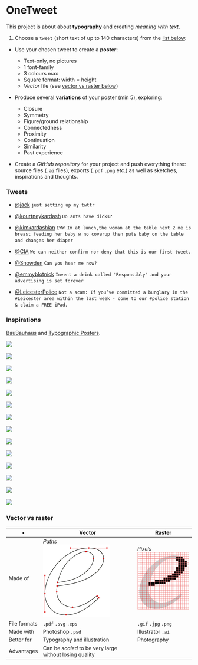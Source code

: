 # OneTweet

This project is about about **typography** and creating *meaning with text*.

1. Choose a `tweet` (short text of up to 140 characters) from the [list below](#tweets).
<!--A Tweet is an expression of a moment or idea. It can contain text, photos, and videos. Millions of Tweets are shared in real time, every day.-->
* Use your chosen tweet to create a **poster**:
	
	* Text-only, no pictures 
	* 1 font-family
	* 3 colours max
	* Square format: width = height
	* *Vector* file (see [vector vs raster below](#vector-vs-raster))	
* Produce several **variations** of your poster (min 5), exploring:
 
	* Closure
	* Symmetry
	* Figure/ground relationship
	* Connectedness 
	* Proximity
	* Continuation
	* Similarity
	* Past experience 
* Create a *GitHub repository* for your project and push everything there: source files (`.ai` files), exports (`.pdf` `.png` etc.) as well as sketches, inspirations and thoughts.

### Tweets

* [@jack](https://twitter.com/jack/status/20) `just setting up my twttr` 

* [@kourtneykardash](https://twitter.com/kourtneykardash/status/11175751424) `Do ants have dicks?` 

* [@kimkardashian](https://twitter.com/kimkardashian/status/16511330274) `EWW Im at lunch,the woman at the table next 2 me is breast feeding her baby w no coverup then puts baby on the table and changes her diaper`
 
* [@CIA](https://twitter.com/CIA/status/474971393852182528) `We can neither confirm nor deny that this is our first tweet.` 

* [@Snowden](https://twitter.com/Snowden/status/648890134243487744) `Can you hear me now?`
 
* [@emmyblotnick](https://twitter.com/emmyblotnick/status/489463436418359296) `Invent a drink called "Responsibly" and your advertising is set forever` 

* [@LeicesterPolice](https://twitter.com/leicesterpolice/status/287937337781002240) `Not a scam: If you’ve committed a burglary in the #Leicester area within the last week - come to our #police station & claim a FREE iPad.`

<!-- 

* [@]() `` 

* [@]() ``
 
* [@]() `` 

-->






<!--We're so used to the things we see every day that we sometimes forget to *look* at them, and realise that there are many different *perspectives* from which we can observe them and *capture* their appearances.

[![](https://c1.staticflickr.com/1/664/20731621044_4ba508ee84_h.jpg)](https://www.flickr.com/photos/munkimunki/20731621044/in/pool-facesinplaces/)
[Ditched in a ditch](https://www.flickr.com/photos/munkimunki/20731621044/in/pool-facesinplaces/) by Munki Munki

We'll look at everyday objects and our surroundings with different eyes and use **photography** to *frame* them, so that others can see what we want them to see.

1. Form **teams** of 2-3 people
* Look for **faces** in everyday objects and your surroundings.
* **Photograph** them. Don't take just one picture of a subject, but capture it from many different angles. The more, the better (see [criteria](#criteria) below).
* Photographs can be **edited**, in which case you must submit both the original shot and the edited image.
* Create a *GitHub repository* for your team project and **submit** all your images there. 



* **Bonus 1** Add documentation (eg: the same subject from many different angles or at different times), research and inspiration material to the GitHub repository. 
* **Bonus 2** Tweet your images, tag them with *#RaveFWD* (FWD = Fundamentals of Web Design) and cc [@RaveWebMedia](https://twitter.com/ravewebmedia).

### Criteria

When reviewing your images, we will look for: 

* **Originality** of your subject, the less *in-your-face* (obvious / common) a subject the better.
* **Manipulation**, the less you interfered with a subject the better. For instance, drawing a face on a dusty surface is not the point of this project. Arranging objects to resemble a face is ok, but we prefer *ready-made* subjects, which you simply found and framed, rather than manipulated.
* **Framing**, the point(s) of view you chose for your subject to highlight its *faceyness*. Framing an image has as much to do with what you include as what you exclude. 
* **Interpretation**, how your subject is cropped (or otherwise edited) to highlight its *faceyness*.





* [Faces in places](http://facesinplaces.blogspot.co.uk) is a photographic collection of **faces found in everyday places**, curated by [Jody Smith](https://twitter.com/ToastMaster).

* [Ways of Seeing](https://www.youtube.com/watch?v=LnfB-pUm3eI) is a BBC series (and a book) that analyse traditional Western cultural aesthetics and raise questions about hidden **ideologies in visual images**.  

### Tutorials and tools

Photography courses on Lynda.com, which you have free access to as a Ravensbourne student (go to [tinyurl.com/ravelynda](http://tinyurl.com/ravelynda)), in particular:

* You can start from [this short video](http://www.lynda.com/Photoshop-tutorials/Seeing-compositing-possibilities/374612/411110-4.html) about seeing the **possibilities** for how a scene or subject can be framed (*framing* and *composition* can be used as synonyms for the sake of our project).
* Follow this [foundation course on composition](http://www.lynda.com/Photography-Photo-Assignments-tutorials/Foundations-of-Photography-Composition/80299-2.html).
* Try this [challenge](http://www.lynda.com/course-tutorials/5-Day-Photo-Challenge-Composition/383423-2.html).-->


### Inspirations

[BauBauhaus](http://www.baubauhaus.com/) and [Typographic Posters](https://www.typographicposters.com/).

<!--![](http://a1.files.theultralinx.com/image/upload/c_fit,cs_srgb,dpr_1.0,q_80,w_620/MTI5MDI1NDkwMjI3OTY0NTQ3.jpg)-->

<!--![](http://a2.files.theultralinx.com/image/upload/c_fit,cs_srgb,dpr_1.0,q_80,w_620/MTI5MDI1NDg4ODg1NjgzNDc0.jpg)-->

![](http://a2.files.theultralinx.com/image/upload/c_fit,cs_srgb,dpr_1.0,q_80,w_620/MTI5MDI1NDgyOTgwMzM4MzA3.jpg)

![](http://a2.files.theultralinx.com/image/upload/c_fit,cs_srgb,dpr_1.0,q_80,w_620/MTI5MDI1NDgxMzY5NTY5Mjkw.jpg)

<!--![](http://www.gigposters.com/posters/128564.jpg)-->

[![](https://media.typographicposters.com/this-is-tomorrow/l/capitals.jpg)](https://www.typographicposters.com/this-is-tomorrow/)

[![](https://media.typographicposters.com/deadline/l/06-maria-rathjen-02.jpg)](https://www.typographicposters.com/deadline/)

[![](https://media.typographicposters.com/sven-neitzel/l/sven_neitzel_08.jpg)](https://www.typographicposters.com/sven-neitzel/)

[![](https://media.typographicposters.com/stop-the-campaign/l/censor-2100x2800.jpg)](https://www.typographicposters.com/stop-the-campaign/)

[![](https://media.typographicposters.com/studio-zijspan/l/9-aspruitje.png)](https://www.typographicposters.com/studio-zijspan/)

[![](http://payload158.cargocollective.com/1/0/128/5461533/andyrementer-7.jpg)](http://butdoesitfloat.com/Not-the-old-not-the-new-but-the-necessary)

[![](http://az-project.org/wp-content/uploads/2012/07/Lubalin_3-520x521.jpg)](http://az-project.org/en/designers/herb-lubalin-2/)

[![](http://41.media.tumblr.com/6f9f4973047480aca66f2f9729915329/tumblr_myy1ajkfRq1qc6htko1_1280.jpg)](http://marindsgn.tumblr.com/post/72348566308/jazz-poster-wwwquimmarincom)

[![](http://media.graphis.com/uploads/cache/42/9b/429b159efa5d16d89df785ceeda7f1e7.jpg)](http://www.graphis.com/entry/658bb16a-4b2d-11e2-a2c9-f23c91dffdec/)

[![](http://markgowing.com/images/work/39/mg_aiweiwei.jpg)](http://markgowing.com/work/posters/scaf)

<!--[![](http://40.media.tumblr.com/f309dba50027aed361f443f549738120/tumblr_nnlt6n6PQ41rr0smbo1_r1_1280.jpg)](http://picturingthoughts.com/post/117751486404)-->

[![](http://36.media.tumblr.com/6cfe431962a10172e85914aeb00b9065/tumblr_nnlt0zM8751rr0smbo1_1280.jpg)](http://picturingthoughts.com/post/117751290789)

[![](http://36.media.tumblr.com/c420fde76b4b3f9458b3299bf3e7cc8f/tumblr_n0q8ujptM71rr0smbo1_r1_1280.jpg)](http://picturingthoughts.com/post/76101119646)


### Vector vs raster

•  | Vector | Raster
--------	| ------ | ------
Made of 	| *Paths* <br> ![](assets/vector.png)  | *Pixels* <br> ![](assets/raster.png)
File formats | `.pdf` `.svg` `.eps`  | `.gif` `.jpg` `.png`
Made with | Photoshop `.psd` | Illustrator `.ai` 
Better for | Typography and illustration | Photography
Advantages | Can be *scaled* to be very large without losing quality |  	



<!--
# Matteo's TODO
-->